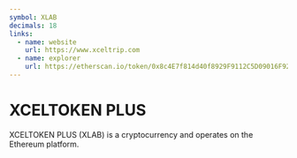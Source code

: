 ```yaml
---
symbol: XLAB
decimals: 18
links:
  - name: website
    url: https://www.xceltrip.com
  - name: explorer
    url: https://etherscan.io/token/0x8c4E7f814d40f8929F9112C5D09016F923d34472
---
```


# XCELTOKEN PLUS

XCELTOKEN PLUS (XLAB) is a cryptocurrency and operates on the Ethereum platform.
